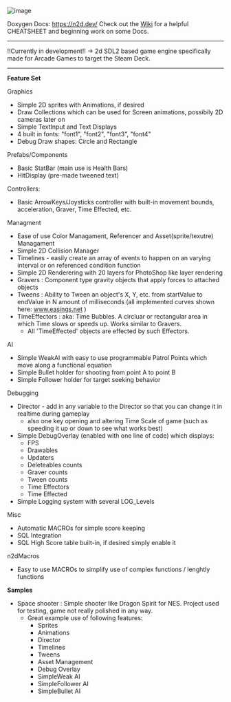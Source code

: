 ![image](https://user-images.githubusercontent.com/49030884/151238809-8672aba8-410b-42de-84c0-c1407d83caf0.png)

Doxygen Docs: https://n2d.dev/
Check out the [Wiki](https://github.com/sampenland/nova2d/wiki) for a helpful CHEATSHEET and beginning work on some Docs.

---
!!Currently in development!! -> 2d SDL2 based game engine specifically made for Arcade Games to target the Steam Deck.

---
**Feature Set**
 
 Graphics
 - Simple 2D sprites with Animations, if desired
 - Draw Collections which can be used for Screen animations, possibily 2D cameras later on
 - Simple TextInput and Text Displays
 - 4 built in fonts: "font1", "font2", "font3", "font4"
 - Debug Draw shapes: Circle and Rectangle
 
 Prefabs/Components
 - Basic StatBar (main use is Health Bars)
 - HitDisplay (pre-made tweened text)
 
 Controllers:
 - Basic ArrowKeys/Joysticks controller with built-in movement bounds, acceleration, Graver, Time Effected, etc.
 
 Managment
 - Ease of use Color Managament, Referencer and Asset(sprite/texutre) Managament
 - Simple 2D Collision Manager
 - Timelines - easily create an array of events to happen on an varying interval or on referenced condition function
 - Simple 2D Renderering with 20 layers for PhotoShop like layer rendering
 - Gravers : Component type gravity objects that apply forces to attached objects
 - Tweens : Ability to Tween an object's X, Y, etc. from startValue to endValue in N amount of milliseconds (all implemented curves shown here: www.easings.net )
 - TimeEffectors : aka: Time Bubbles. A circluar or rectangular area in which Time slows or speeds up. Works similar to Gravers.
	- All 'TimeEffected' objects are effected by such Effectors.
 
 AI
 - Simple WeakAI with easy to use programmable Patrol Points which move along a functional equation
 - Simple Bullet holder for shooting from point A to point B
 - Simple Follower holder for target seeking behavior
 
 Debugging
 - Director - add in any variable to the Director so that you can change it in realtime during gameplay
	- also one key opening and altering Time Scale of game (such as speeding it up or down to see what works best)
 - Simple DebugOverlay (enabled with one line of code) which displays:
	- FPS
	- Drawables
	- Updaters
	- Deleteables counts
	- Graver counts
	- Tween counts
	- Time Effectors
	- Time Effected
 - Simple Logging system with several LOG_Levels
 
 Misc
 - Automatic MACROs for simple score keeping
 - SQL Integration
 - SQL High Score table built-in, if desired simply enable it
 
 n2dMacros
 - Easy to use MACROs to simplify use of complex functions / lenghtly functions
 
 **Samples**
 - Space shooter : Simple shooter like Dragon Spirit for NES. Project used for testing, game not really polished in any way.
	- Great example use of following features:
		- Sprites
		- Animations
		- Director
		- Timelines
		- Tweens
		- Asset Management
		- Debug Overlay
		- SimpleWeak AI
		- SimpleFollower AI
		- SimpleBullet AI
 